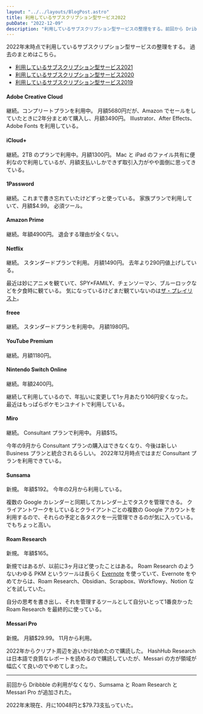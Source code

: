 ```yaml
---
layout: "../../layouts/BlogPost.astro"
title: 利用しているサブスクリプション型サービス2022
pubDate: "2022-12-09"
description: "利用しているサブスクリプション型サービスの整理をする。前回から Dribbble の利用がなくなり、Sumsama と Roam Research と Messari Pro が追加された。2022年末現在、月に10048円と$79.73支払っていた。"
---
```


2022年末時点で利用しているサブスクリプション型サービスの整理をする。
過去のまとめはこちら。

- [利用しているサブスクリプション型サービス2021](/posts/subscription-services-2021)
- [利用しているサブスクリプション型サービス2020](/posts/subscription-services-2020)
- [利用しているサブスクリプション型サービス2019](/posts/subscription-services-2019/)

#### Adobe Creative Cloud

継続。コンプリートプランを利用中。
月額5680円だが、Amazon でセールをしていたときに2年分まとめて購入し、月額3490円。
Illustrator、After Effects、 Adobe Fonts を利用している。

#### iCloud+

継続。2TB のプランで利用中。月額1300円。
Mac と iPad のファイル共有に便利なので利用しているが、月額支払いしかできず取引入力がやや面倒に思ってきている。

#### 1Password

継続。これまで書き忘れていたけどずっと使っている。
家族プランで利用していて、月額$4.99。
必須ツール。

#### Amazon Prime

継続。年額4900円。
退会する理由が全くない。

#### Netflix

継続。
スタンダードプランで利用。
月額1490円。
去年より290円値上げしている。

最近は妙にアニメを観ていて、SPY×FAMILY、チェンソーマン、ブルーロックなどを夕食時に観ている。
気になっているけどまだ観ていないのは[ザ・プレイリスト](https://www.netflix.com/browse?jbv=81186296)。

#### freee

継続。
スタンダードプランを利用中。
月額1980円。

#### YouTube Premium

継続。月額1180円。


#### Nintendo Switch Online

継続。年額2400円。

継続して利用しているので、年払いに変更して1ヶ月あたり106円安くなった。
最近はもっぱらポケモンユナイトで利用している。

#### Miro

継続。
Consultant プランで利用中。
月額$15。

今年の9月から Consultant プランの購入はできなくなり、今後は新しい Business プランと統合されるらしい。
2022年12月時点ではまだ Consultant プランを利用できている。

#### Sunsama

新規。
年額$192。
今年の2月から利用している。

複数の Google カレンダーと同期してカレンダー上でタスクを管理できる。
クライアントワークをしているとクライアントごとの複数の Google アカウントを利用するので、それらの予定と各タスクを一元管理できるのが気に入っている。
でもちょっと高い。

#### Roam Research

新規。
年額$165。

新規ではあるが、以前に3ヶ月ほど使ったことはある。
Roam Research のようないわゆる PKM というツールは長らく [Evernote](/posts/evernote) を使っていて、Evernote をやめてからは、Roam Research、Obsidian、Scrapbox、Workflowy、Notion などを試していた。

自分の思考を書き出し、それを管理するツールとして自分いとって1番良かった Roam Research を最終的に使っている。

#### Messari Pro

新規。
月額$29.99。
11月から利用。

2022年からクリプト周辺を追いかけ始めたので購読した。
HashHub Research は日本語で良質なレポートを読めるので購読していたが、Messari の方が領域が幅広くて良いのでやめてしまった。

---

前回から Dribbble の利用がなくなり、Sumsama と Roam Research と Messari Pro が追加された。

2022年末現在、月に10048円と$79.73支払っていた。
